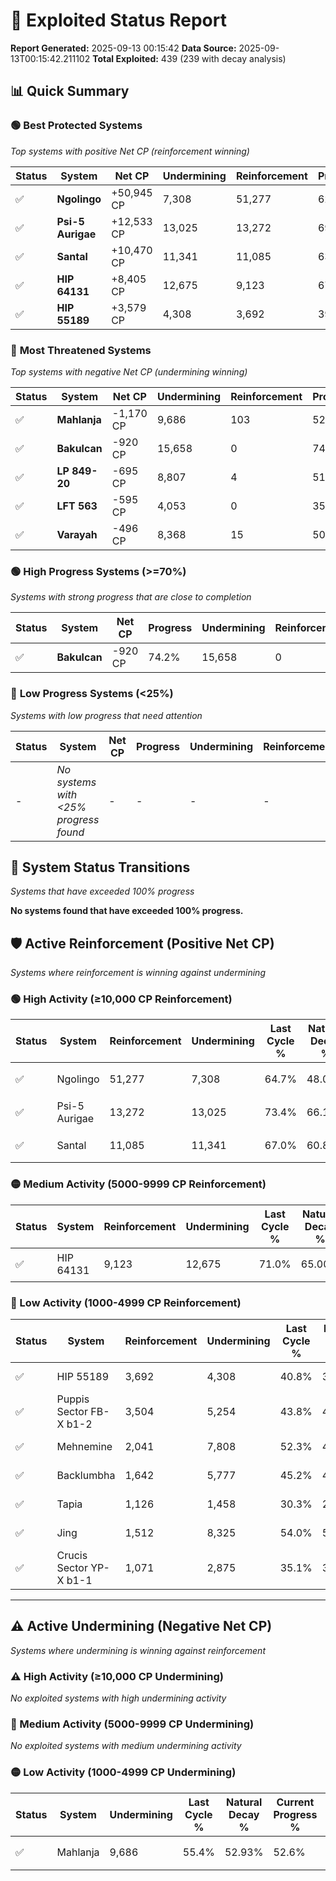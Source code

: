 # 🌟 Exploited Status Report

**Report Generated:** 2025-09-13 00:15:42
**Data Source:** 2025-09-13T00:15:42.211102
**Total Exploited:** 439 (239 with decay analysis)

## 📊 Quick Summary

### 🟢 **Best Protected Systems**
*Top systems with positive Net CP (reinforcement winning)*

| Status | System | Net CP | Undermining | Reinforcement | Progress |
|--------|--------|--------|-------------|---------------|----------|
| ✅ | **Ngolingo** | +50,945 CP | 7,308 | 51,277 | 62.6% |
| ✅ | **Psi-5 Aurigae** | +12,533 CP | 13,025 | 13,272 | 69.7% |
| ✅ | **Santal** | +10,470 CP | 11,341 | 11,085 | 63.8% |
| ✅ | **HIP 64131** | +8,405 CP | 12,675 | 9,123 | 67.4% |
| ✅ | **HIP 55189** | +3,579 CP | 4,308 | 3,692 | 39.6% |

### 🔴 **Most Threatened Systems**
*Top systems with negative Net CP (undermining winning)*

| Status | System | Net CP | Undermining | Reinforcement | Progress |
|--------|--------|--------|-------------|---------------|----------|
| ✅ | **Mahlanja** | -1,170 CP | 9,686 | 103 | 52.6% |
| ✅ | **Bakulcan** | -920 CP | 15,658 | 0 | 74.2% |
| ✅ | **LP 849-20** | -695 CP | 8,807 | 4 | 51.7% |
| ✅ | **LFT 563** | -595 CP | 4,053 | 0 | 35.9% |
| ✅ | **Varayah** | -496 CP | 8,368 | 15 | 50.9% |

### 🟢 **High Progress Systems (>=70%)**
*Systems with strong progress that are close to completion*

| Status | System | Net CP | Progress | Undermining | Reinforcement |
|--------|--------|--------|----------|-------------|---------------|
| ✅ | **Bakulcan** | -920 CP | 74.2% | 15,658 | 0 |

### 🔴 **Low Progress Systems (<25%)**
*Systems with low progress that need attention*

| Status | System | Net CP | Progress | Undermining | Reinforcement |
|--------|--------|--------|----------|-------------|---------------|
| - | *No systems with <25% progress found* | - | - | - | - |
## 🔄 System Status Transitions
*Systems that have exceeded 100% progress*

**No systems found that have exceeded 100% progress.**

## 🛡️ Active Reinforcement (Positive Net CP)
*Systems where reinforcement is winning against undermining*

### 🟢 High Activity (≥10,000 CP Reinforcement)

| Status | System | Reinforcement | Undermining | Last Cycle % | Natural Decay % | Current Progress % | Current CP | Net CP | Activity |
|--------|--------|---------------|-------------|--------------|-----------------|-------------------|------------|--------|----------|
| ✅ | Ngolingo | 51,277 | 7,308 | 64.7% | 48.04% | 62.6% | 219,100 | +50,945 | 🟢 High Reinforcement |
| ✅ | Psi-5 Aurigae | 13,272 | 13,025 | 73.4% | 66.12% | 69.7% | 243,950 | +12,533 | 🟢 High Reinforcement |
| ✅ | Santal | 11,085 | 11,341 | 67.0% | 60.81% | 63.8% | 223,300 | +10,470 | 🟢 High Reinforcement |

### 🟡 Medium Activity (5000-9999 CP Reinforcement)

| Status | System | Reinforcement | Undermining | Last Cycle % | Natural Decay % | Current Progress % | Current CP | Net CP | Activity |
|--------|--------|---------------|-------------|--------------|-----------------|-------------------|------------|--------|----------|
| ✅ | HIP 64131 | 9,123 | 12,675 | 71.0% | 65.00% | 67.4% | 235,900 | +8,405 | 🟡 Medium Reinforcement |

### 🔴 Low Activity (1000-4999 CP Reinforcement)

| Status | System | Reinforcement | Undermining | Last Cycle % | Natural Decay % | Current Progress % | Current CP | Net CP | Activity |
|--------|--------|---------------|-------------|--------------|-----------------|-------------------|------------|--------|----------|
| ✅ | HIP 55189 | 3,692 | 4,308 | 40.8% | 38.58% | 39.6% | 138,600 | +3,579 | 🔵 Low Reinforcement |
| ✅ | Puppis Sector FB-X b1-2 | 3,504 | 5,254 | 43.8% | 41.37% | 42.3% | 148,050 | +3,264 | 🔵 Low Reinforcement |
| ✅ | Mehnemine | 2,041 | 7,808 | 52.3% | 49.62% | 50.1% | 175,350 | +1,673 | 🔵 Low Reinforcement |
| ✅ | Backlumbha | 1,642 | 5,777 | 45.2% | 43.10% | 43.5% | 152,250 | +1,389 | 🔵 Low Reinforcement |
| ✅ | Tapia | 1,126 | 1,458 | 30.3% | 29.55% | 29.9% | 104,650 | +1,211 | 🔵 Low Reinforcement |
| ✅ | Jing | 1,512 | 8,325 | 54.0% | 51.28% | 51.6% | 180,600 | +1,114 | 🔵 Low Reinforcement |
| ✅ | Crucis Sector YP-X b1-1 | 1,071 | 2,875 | 35.1% | 34.00% | 34.3% | 120,049 | +1,046 | 🔵 Low Reinforcement |


---

## ⚠️ Active Undermining (Negative Net CP)
*Systems where undermining is winning against reinforcement*

### ⚠️ High Activity (≥10,000 CP Undermining)

*No exploited systems with high undermining activity*

### 🔶 Medium Activity (5000-9999 CP Undermining)

*No exploited systems with medium undermining activity*

### 🟡 Low Activity (1000-4999 CP Undermining)

| Status | System | Undermining | Last Cycle % | Natural Decay % | Current Progress % | Reinforcement | Current CP | Net CP | Activity |
|--------|--------|-------------|--------------|-----------------|-------------------|---------------|------------|--------|----------|
| ✅ | Mahlanja | 9,686 | 55.4% | 52.93% | 52.6% | 103 | 184,100 | -1,170 | 🟡 Low Undermining |
